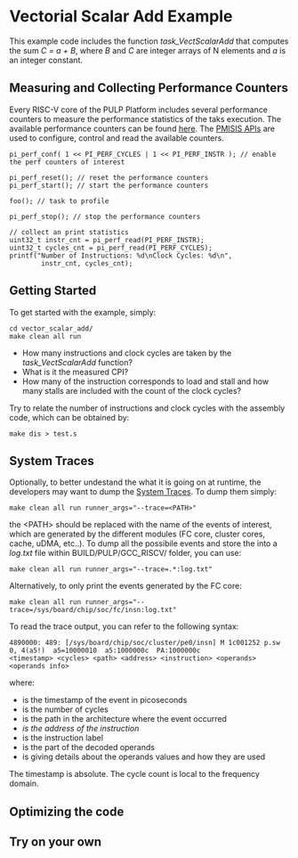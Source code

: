 # Vectorial Scalar Add Example

This example code includes the function _task_VectScalarAdd_ that computes the sum *C = a + B*, where *B* and *C* are integer arrays of N elements and *a* is an integer constant.


## Measuring and Collecting Performance Counters
Every RISC-V core of the PULP Platform includes several performance counters to measure the performance statistics of the taks execution. 
The available performance counters can be found [here](https://github.com/pulp-platform/pulp-sdk/blob/main/rtos/pmsis/pmsis_api/include/pmsis/chips/default.h). 
The [PMISIS APIs](https://greenwaves-technologies.com/manuals/BUILD/PMSIS_API/html/group__Perf.html) are used to configure, control and read the available counters.

```
pi_perf_conf( 1 << PI_PERF_CYCLES | 1 << PI_PERF_INSTR ); // enable the perf counters of interest

pi_perf_reset(); // reset the performance counters
pi_perf_start(); // start the performance counters

foo(); // task to profile

pi_perf_stop(); // stop the performance counters

// collect an print statistics
uint32_t instr_cnt = pi_perf_read(PI_PERF_INSTR);
uint32_t cycles_cnt = pi_perf_read(PI_PERF_CYCLES);
printf("Number of Instructions: %d\nClock Cycles: %d\n", 
        instr_cnt, cycles_cnt);
```

## Getting Started
To get started with the example, simply:
~~~~~shell
cd vector_scalar_add/
make clean all run
~~~~~
* How many instructions and clock cycles are taken by the _task_VectScalarAdd_ function?
* What is it the measured CPI?
* How many of the instruction corresponds to load and stall and how many stalls are included with the count of the clock cycles?

Try to relate the number of instructions and clock cycles with the assembly code, which can be obtained by:
~~~~~shell
make dis > test.s
~~~~~

## System Traces
Optionally, to better undestand the what it is going on at runtime, the developers may want to dump the [System Traces](https://gvsoc.readthedocs.io/en/latest/system_traces.html).
To dump them simply:
~~~~~shell
make clean all run runner_args="--trace=<PATH>"
~~~~~
the \<PATH\> should be replaced with the name of the events of interest, which are generated by the different modules (FC core, cluster cores, cache, uDMA, etc..). 
To dump all the possibile events and store the into a _log.txt_ file within BUILD/PULP/GCC_RISCV/ folder, you can use: 
~~~~~shell
make clean all run runner_args="--trace=.*:log.txt"
~~~~~
Alternatively, to only print the events generated by the FC core:
~~~~~shell
make clean all run runner_args="--trace=/sys/board/chip/soc/fc/insn:log.txt"
~~~~~
To read the trace output, you can refer to the following syntax:
```
4890000: 489: [/sys/board/chip/soc/cluster/pe0/insn] M 1c001252 p.sw  0, 4(a5!)  a5=10000010  a5:1000000c  PA:1000000c
<timestamp> <cycles> <path> <address> <instruction> <operands> <operands info>
```
where:
* <timestamp> is the timestamp of the event in picoseconds
* <cycles> is the number of cycles
* <path> is the path in the architecture where the event occurred
* <address> is the address of the instruction
* <instruction> is the instruction label
* <operands> is the part of the decoded operands
* <operands info> is giving details about the operands values and how they are used

The timestamp is absolute. The cycle count is local to the frequency domain.

## Optimizing the code 


## Try on your own
